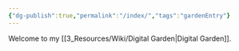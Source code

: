 ```yaml
---
{"dg-publish":true,"permalink":"/index/","tags":"gardenEntry"}
---
```


Welcome to my [[3_Resources/Wiki/Digital Garden\|Digital Garden]].
